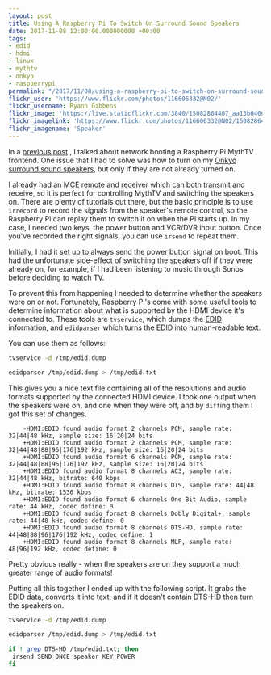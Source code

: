 ```yaml
---
layout: post
title: Using A Raspberry Pi To Switch On Surround Sound Speakers
date: 2017-11-08 12:00:00.000000000 +00:00
tags:
- edid
- hdmi
- linux
- mythtv
- onkyo
- raspberrypi
permalink: "/2017/11/08/using-a-raspberry-pi-to-switch-on-surround-sound-speakers/"
flickr_user: 'https://www.flickr.com/photos/116606332@N02/'
flickr_username: Ryann Gibbens
flickr_image: 'https://live.staticflickr.com/3840/15082864407_aa13b040d3_w.jpg'
flickr_imagelink: 'https://www.flickr.com/photos/116606332@N02/15082864407/'
flickr_imagename: 'Speaker'
---
```

In a [previous post](/2017/10/25/network-booting-a-raspberry-pi-mythtv-frontend/")
, I talked about network booting a Raspberry Pi MythTV frontend. One issue that I had to solve was how
to turn on my [Onkyo surround sound speakers](http://amzn.to/2hIejJl), but only if they are not
already turned on.

I already had an [MCE remote and receiver](https://www.mythtv.org/wiki/MCE_Remote) which can both
transmit and receive, so it is perfect for controlling MythTV and switching the speakers on. There are plenty
of tutorials out there, but the basic principle is to use `irrecord` to record the signals from the
speaker's remote control, so the Raspberry Pi can replay them to switch it on when the Pi starts up. In my
case, I needed two keys, the power button and VCR/DVR input button. Once you've recorded the right signals,
you can use `irsend` to repeat them.

Initially, I had it set up to always send the power button signal on boot. This had the unfortunate
side-effect of switching the speakers off if they were already on, for example, if I had been listening to
music through Sonos before deciding to watch TV.
<!--more-->

To prevent this from happening I needed to determine whether the speakers were on or not. Fortunately,
Raspberry Pi's come with some useful tools to determine information about what is supported by the HDMI device
it's connected to. These tools are `tvservice`, which dumps the
[EDID](https://en.wikipedia.org/wiki/Extended_Display_Identification_Data) information, and
`edidparser` which turns the EDID into human-readable text.

You can use them as follows:

```bash
tvservice -d /tmp/edid.dump

edidparser /tmp/edid.dump > /tmp/edid.txt
```

This gives you a nice text file containing all of the resolutions and audio formats supported by the connected
HDMI device. I took one output when the speakers were on, and one when they were off, and by `diff`ing
them I got this set of changes.

```plain
    -HDMI:EDID found audio format 2 channels PCM, sample rate: 32|44|48 kHz, sample size: 16|20|24 bits
    +HDMI:EDID found audio format 2 channels PCM, sample rate: 32|44|48|88|96|176|192 kHz, sample size: 16|20|24 bits
    +HDMI:EDID found audio format 6 channels PCM, sample rate: 32|44|48|88|96|176|192 kHz, sample size: 16|20|24 bits
    +HDMI:EDID found audio format 8 channels AC3, sample rate: 32|44|48 kHz, bitrate: 640 kbps
    +HDMI:EDID found audio format 8 channels DTS, sample rate: 44|48 kHz, bitrate: 1536 kbps
    +HDMI:EDID found audio format 6 channels One Bit Audio, sample rate: 44 kHz, codec define: 0
    +HDMI:EDID found audio format 8 channels Dobly Digital+, sample rate: 44|48 kHz, codec define: 0
    +HDMI:EDID found audio format 8 channels DTS-HD, sample rate: 44|48|88|96|176|192 kHz, codec define: 1
    +HDMI:EDID found audio format 8 channels MLP, sample rate: 48|96|192 kHz, codec define: 0
```

Pretty obvious really - when the speakers are on they support a much greater range of audio formats!

Putting all this together I ended up with the following script. It grabs the EDID data, converts it into text,
and if it doesn't contain DTS-HD then turn the speakers on.

```bash
tvservice -d /tmp/edid.dump

edidparser /tmp/edid.dump > /tmp/edid.txt

if ! grep DTS-HD /tmp/edid.txt; then
 irsend SEND_ONCE speaker KEY_POWER
fi
```
